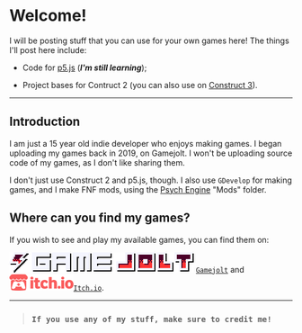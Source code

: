 # Welcome!

I will be posting stuff that you can use for your own games here! The things I'll post here include:

* Code for [p5.js](https://editor.p5js.org) (***I'm still learning***);

* Project bases for Contruct 2 (you can also use on [Construct 3](https://editor.construct.net)).

----

## Introduction
I am just a 15 year old indie developer who enjoys making games. I began uploading my games back in 2019, on Gamejolt. I won't be uploading source code of my games, as I don't like sharing them.

I don't just use Construct 2 and p5.js, though. I also use ```GDevelop``` for making games, and I make FNF mods, using the [Psych Engine](https://github.com/ShadowMario/FNF-PsychEngine) "Mods" folder.

## Where can you find my games?
If you wish to see and play my available games, you can find them on:

![](gamejoltLogo.svg) [```Gamejolt```](https://gamejolt.com/@UnyieldingHeartGames_Official) and ![](Itch_io.png)[```Itch.io```](https://unyieldingheart-games.itch.io).

----

> ### ```If you use any of my stuff, make sure to credit me!```

<!--
**UnyieldingHeart-Games/UnyieldingHeart-Games** is a ✨ _special_ ✨ repository because its `README.md` (this file) appears on your GitHub profile.

Here are some ideas to get you started:

- 🔭 I’m currently working on ...
- 🌱 I’m currently learning ...
- 👯 I’m looking to collaborate on ...
- 🤔 I’m looking for help with ...
- 💬 Ask me about ...
- 📫 How to reach me: ...
- 😄 Pronouns: ...
- ⚡ Fun fact: ...
-->

